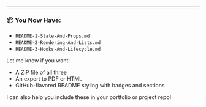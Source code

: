 
---

### 📦 You Now Have:
- `README-1-State-And-Props.md`
- `README-2-Rendering-And-Lists.md`
- `README-3-Hooks-And-Lifecycle.md`

Let me know if you want:
- A ZIP file of all three
- An export to PDF or HTML
- GitHub-flavored README styling with badges and sections

I can also help you include these in your portfolio or project repo!
